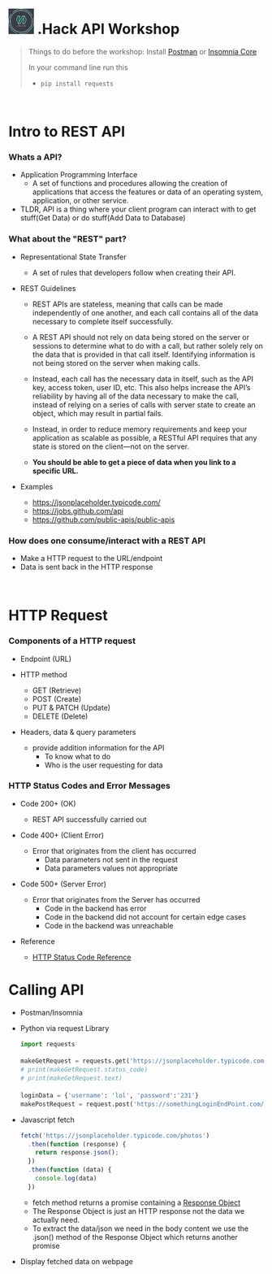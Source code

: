 <h1 style="text-align=center">
<img src="./images/dothack.jpg" height=50/> .Hack API Workshop</h1>

> Things to do before the workshop:
> Install <a href="https://www.postman.com/download">Postman</a> or <a href="https://insomnia.rest/download/" target="_blank">Insomnia Core</a>
>
> In your command line run this
>  - ```pip install requests```


<br>

# Intro to REST API
### Whats a API?
- Application Programming Interface
  - A set of functions and procedures allowing the creation of applications that access the features or data of an operating system, application, or other service.
- TLDR, API is a thing where your client program can interact with to get stuff(Get Data) or do stuff(Add Data to Database)

### What about the "REST" part?
- Representational State Transfer
  - A set of rules that developers follow when creating their API.

- REST Guidelines
    - REST APIs are stateless, meaning that calls can be made independently of one another, and each call contains all of the data necessary to complete itself successfully. 
    - A REST API should not rely on data being stored on the server or sessions to determine what to do with a call, but rather solely rely on the data that is provided in that call itself. Identifying information is not being stored on the server when making calls. 
    - Instead, each call has the necessary data in itself, such as the API key, access token, user ID, etc. This also helps increase the API’s reliability by having all of the data necessary to make the call, instead of relying on a series of calls with server state to create an object, which may result in partial fails. 
    - Instead, in order to reduce memory requirements and keep your application as scalable as possible, a RESTful API requires that any state is stored on the client—not on the server.

    - **You should be able to get a piece of data when you link to a specific URL.**
  
- Examples
  - https://jsonplaceholder.typicode.com/
  - https://jobs.github.com/api
  - https://github.com/public-apis/public-apis


### How does one consume/interact with a REST API
- Make a HTTP request to the URL/endpoint
- Data is sent back in the HTTP response

<br>

# HTTP Request

### Components of a HTTP request
- Endpoint (URL)
- HTTP method
  - GET (Retrieve)
  - POST (Create)
  - PUT & PATCH (Update)
  - DELETE (Delete)

- Headers, data & query parameters
  - provide addition information for the API
    - To know what to do
    - Who is the user requesting for data

### HTTP Status Codes and Error Messages
- Code 200+ (OK)
  - REST API successfully carried out

- Code 400+ (Client Error)
  - Error that originates from the client has occurred
    - Data parameters not sent in the request
    - Data parameters values not appropriate 
  
- Code 500+ (Server Error)
  - Error that originates from the Server has occurred
    - Code in the backend has error
    - Code in the backend did not account for certain edge cases
    - Code in the backend was unreachable
  
- Reference
  - <a href="https://restfulapi.net/http-status-codes/#:~:text=HTTP%20defines%20these%20standard%20status,client's%20request%20was%20accepted%20successfully.">HTTP Status Code Reference</a>

# Calling API
- Postman/Insomnia
- Python via request Library
  
  ```python
  import requests

  makeGetRequest = requests.get('https://jsonplaceholder.typicode.com/todos/1')
  # print(makeGetRequest.status_code)
  # print(makeGetRequest.text)

  loginData = {'username': 'lol', 'password':'231'}
  makePostRequest = request.post('https://somethingLoginEndPoint.com/auth/local', data = loginData)
  
  ```

- Javascript fetch

  ```javascript
  fetch('https://jsonplaceholder.typicode.com/photos')
    .then(function (response) {  
      return response.json();
    })
    .then(function (data) {  
      console.log(data)
    })

  ```
  - fetch method returns a promise containing a <a href="https://developer.mozilla.org/en-US/docs/Web/API/Response">Response Object</a>
  - The Response Object is just an HTTP response not the data we actually need.
  - To extract the data/json we need in the body content we use the .json() method of the Response Object which returns another promise

- Display fetched data on webpage

